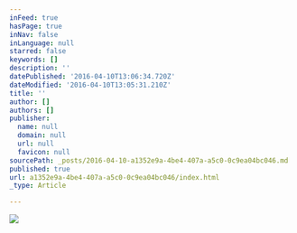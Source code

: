 ```yaml
---
inFeed: true
hasPage: true
inNav: false
inLanguage: null
starred: false
keywords: []
description: ''
datePublished: '2016-04-10T13:06:34.720Z'
dateModified: '2016-04-10T13:05:31.210Z'
title: ''
author: []
authors: []
publisher:
  name: null
  domain: null
  url: null
  favicon: null
sourcePath: _posts/2016-04-10-a1352e9a-4be4-407a-a5c0-0c9ea04bc046.md
published: true
url: a1352e9a-4be4-407a-a5c0-0c9ea04bc046/index.html
_type: Article

---
```

![](https://the-grid-user-content.s3-us-west-2.amazonaws.com/5d198e63-ae05-4641-90b6-7aafc435ed44.jpg)